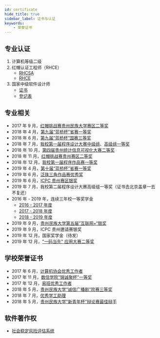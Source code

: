```yaml
---
id: certificate
hide_title: true
sidebar_label: 证书与认证
keywords:
    - 荣誉证书
---
```


## 专业认证

1. 计算机等级二级
2. 红帽认证工程师（RHCE）
    - [RHCSA](https://resources.echocow.cn/certificate/RHCSA.pdf)
    - [RHCE](https://resources.echocow.cn/certificate/RHCE.pdf)
3. 国家中级软件设计师
    - [证书](https://resources.echocow.cn/certificate/%E8%BD%AF%E4%BB%B6%E8%AE%BE%E8%AE%A1%E5%B8%8801.jpg)
    - [登记表](https://resources.echocow.cn/certificate/%E8%BD%AF%E4%BB%B6%E8%AE%BE%E8%AE%A1%E5%B8%8802.jpg)

## 专业相关

- 2017 年 9 月，[红帽挑战赛贵州民族大学赛区二等奖](https://resources.echocow.cn/certificate/%E7%BA%A2%E5%B8%BD%E6%8C%91%E6%88%98%E8%B5%9B%E8%B4%B5%E5%B7%9E%E6%B0%91%E6%97%8F%E5%A4%A7%E5%AD%A6%E8%B5%9B%E5%8C%BA%E4%BA%8C%E7%AD%89%E5%A5%96.jpg)
- 2018 年 4 月，[第九届“蓝桥杯”省赛一等奖](https://resources.echocow.cn/certificate/%E7%AC%AC%E4%B9%9D%E5%B1%8A%E2%80%9C%E8%93%9D%E6%A1%A5%E6%9D%AF%E2%80%9D%E7%9C%81%E8%B5%9B-%E4%B8%80%E7%AD%89%E5%A5%96.jpg)
- 2018 年 6 月，[第九届“蓝桥杯”国赛三等奖](https://resources.echocow.cn/certificate/%E7%AC%AC%E4%B9%9D%E5%B1%8A%E2%80%9C%E8%93%9D%E6%A1%A5%E6%9D%AF%E2%80%9D%E5%9B%BD%E8%B5%9B-%E4%B8%89%E7%AD%89%E5%A5%96.jpg)
- 2018 年 7 月，[我校第一届程序设计大赛中级组](https://resources.echocow.cn/certificate/%E6%88%91%E6%A0%A1%E7%A8%8B%E5%BA%8F%E8%AE%BE%E8%AE%A1%E5%A4%A7%E8%B5%9B%E4%B8%AD%E7%BA%A7%E7%BB%84%E4%B8%80%E7%AD%89%E5%A5%96.jpg)、[高级组一等奖](https://resources.echocow.cn/certificate/%E9%AB%98%E7%BA%A7%E7%BB%84%E4%B8%80%E7%AD%89%E5%A5%96.jpg)
- 2018 年 10 月，[第四届贵州统计信息可视化大赛二等奖](https://resources.echocow.cn/certificate/%E7%AC%AC%E5%9B%9B%E5%B1%8A%E8%B4%B5%E5%B7%9E%E7%BB%9F%E8%AE%A1%E4%BF%A1%E6%81%AF%E5%8F%AF%E8%A7%86%E5%8C%96%E5%A4%A7%E8%B5%9B%E4%BA%8C%E7%AD%89%E5%A5%96.jpg)
- 2018 年 11 月，[红帽挑战赛贵州赛区二等奖](https://resources.echocow.cn/certificate/%E7%BA%A2%E5%B8%BD%E6%8C%91%E6%88%98%E8%B5%9B%E8%B4%B5%E5%B7%9E%E8%B5%9B%E5%8C%BA%E4%BA%8C%E7%AD%89%E5%A5%96.jpg)
- 2018 年 12 月，[我校第一届程序作品赛一等奖](https://resources.echocow.cn/certificate/%E6%88%91%E6%A0%A1%E7%A8%8B%E5%BA%8F%E4%BD%9C%E5%93%81%E8%B5%9B%E4%B8%80%E7%AD%89%E5%A5%96jpg)
- 2019 年 4 月，[第十届“蓝桥杯”省赛一等奖](https://resources.echocow.cn/certificate/%E7%AC%AC%E5%8D%81%E5%B1%8A%E2%80%9C%E8%93%9D%E6%A1%A5%E6%9D%AF%E2%80%9D%E7%9C%81%E8%B5%9B-%E4%B8%80%E7%AD%89%E5%A5%96.jpg)
- 2019 年 6 月，[泛珠三角作品赛优秀奖](https://resources.echocow.cn/certificate/2019%20%E6%B3%9B%E7%8F%A0%E4%B8%89%E8%A7%92%E4%BD%9C%E5%93%81%E8%B5%9B%E4%BC%98%E7%A7%80%E5%A5%96.jpg)
- 2019 年 6 月，[ICPC 贵州赛区银奖](https://resources.echocow.cn/certificate/ICPC%20%E8%B4%B5%E5%B7%9E%E8%B5%9B%E5%8C%BA%E9%93%B6%E5%A5%96.jpg)
- 2019 年 7 月，我校第二届程序设计大赛高级组一等奖（证书去北京盖章一去不复还）
- 2016 年 - 2019 年，连续三年校一等奖学金
    - [2016 - 2017 年度](https://resources.echocow.cn/certificate/2016-2017%E4%B8%80%E7%AD%89%E5%A5%96%E5%AD%A6%E9%87%91.jpg)
    - [2017 - 2018 年度](https://resources.echocow.cn/certificate/2017-2018%E4%B8%80%E7%AD%89%E5%A5%96%E5%AD%A6%E9%87%91.jpg)
    - [2018 - 2019 年度](https://resources.echocow.cn/certificate/2018-2019%E4%B8%80%E7%AD%89%E5%A5%96%E5%AD%A6%E9%87%91.jpg)
- 2019 年 9 月，[贵州民族大学第五届”互联网+“银奖](https://resources.echocow.cn/certificate/%E8%B4%B5%E5%B7%9E%E6%B0%91%E6%97%8F%E5%A4%A7%E5%AD%A6%E7%AC%AC%E4%BA%94%E5%B1%8A%E2%80%9D%E4%BA%92%E8%81%94%E7%BD%91%2B%E2%80%9C%E9%93%B6%E5%A5%96.jpg)
- 2019 年 9 月，ICPC 贵州邀请赛银奖
- 2019 年 12 月，国家奖学金（待发）
- 2019 年 12 月，["一码当先" 应用大赛二等奖](https://resources.echocow.cn/certificate/2019%20%22%E4%B8%80%E7%A0%81%E5%BD%93%E5%85%88%22%20%E5%BA%94%E7%94%A8%E5%A4%A7%E8%B5%9B%E4%BA%8C%E7%AD%89%E5%A5%96.jpg)

## 学校荣誉证书

- 2017 年 6 月，[计算机协会优秀工作者](https://resources.echocow.cn/certificate/%E8%AE%A1%E7%AE%97%E6%9C%BA%E5%8D%8F%E4%BC%9A%E4%BC%98%E7%A7%80%E5%B7%A5%E4%BD%9C%E8%80%85.jpg)
- 2017 年 11 月，[数信学院"锦诚聚杯"一等奖](https://resources.echocow.cn/certificate/%E6%95%B0%E4%BF%A1%E5%AD%A6%E9%99%A2%22%E9%94%A6%E8%AF%9A%E8%81%9A%E6%9D%AF%22%E4%B8%80%E7%AD%89%E5%A5%96.jpg)
- 2017 年 12 月，[易班优秀工作者](https://resources.echocow.cn/certificate/%E6%98%93%E7%8F%AD%E4%BC%98%E7%A7%80%E5%B7%A5%E4%BD%9C%E8%80%85.jpg)
- 2018 年 5 月，[贵州民族大学“诚信广播剧”院赛三等奖](https://resources.echocow.cn/certificate/%E8%B4%B5%E5%B7%9E%E6%B0%91%E6%97%8F%E5%A4%A7%E5%AD%A6%E2%80%9C%E8%AF%9A%E4%BF%A1%E5%B9%BF%E6%92%AD%E5%89%A7%E2%80%9D%E9%99%A2%E8%B5%9B%E4%B8%89%E7%AD%89%E5%A5%96.jpg)
- 2018 年 7 月，[优秀学工助理](https://resources.echocow.cn/certificate/2017-2018%E4%BC%98%E7%A7%80%E5%AD%A6%E5%B7%A5%E5%8A%A9%E7%90%86.jpg)
- 2018 年 5 月，[贵州民族大学"新青年杯"辩论赛最佳辩手](https://resources.echocow.cn/certificate/%E8%B4%B5%E5%B7%9E%E6%B0%91%E6%97%8F%E5%A4%A7%E5%AD%A6%22%E6%96%B0%E9%9D%92%E5%B9%B4%E6%9D%AF%22%E8%BE%A9%E8%AE%BA%E8%B5%9B%E6%9C%80%E4%BD%B3%E8%BE%A9%E6%89%8B.jpg)

## 软件著作权

- [社会稳定风险评估系统](https://resources.echocow.cn/certificate/%E8%BD%AF%E4%BB%B6%E8%91%97%E4%BD%9C%E6%9D%83.pdf)
